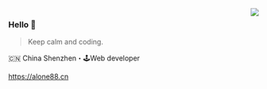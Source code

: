 <img align="right" src="https://github-readme-stats.vercel.app/api?username=anhao&show_icons=true&icon_color=805AD5&text_color=718096&bg_color=ffffff&hide_title=true" />

### Hello 👋

> Keep calm and coding.

🇨🇳 China Shenzhen・🕹Web developer

https://alone88.cn

